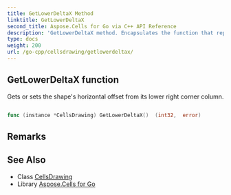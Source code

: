 ```yaml
---
title: GetLowerDeltaX Method 
linktitle: GetLowerDeltaX
second_title: Aspose.Cells for Go via C++ API Reference
description: 'GetLowerDeltaX method. Encapsulates the function that represents getlowerdeltax in Go.'
type: docs
weight: 200
url: /go-cpp/cellsdrawing/getlowerdeltax/
---
```


## GetLowerDeltaX function

Gets or sets the shape's horizontal  offset from its lower right corner column.

```go

func (instance *CellsDrawing) GetLowerDeltaX()  (int32,  error) 

```

## Remarks


## See Also

* Class [CellsDrawing](../)
* Library [Aspose.Cells for Go](../../)
